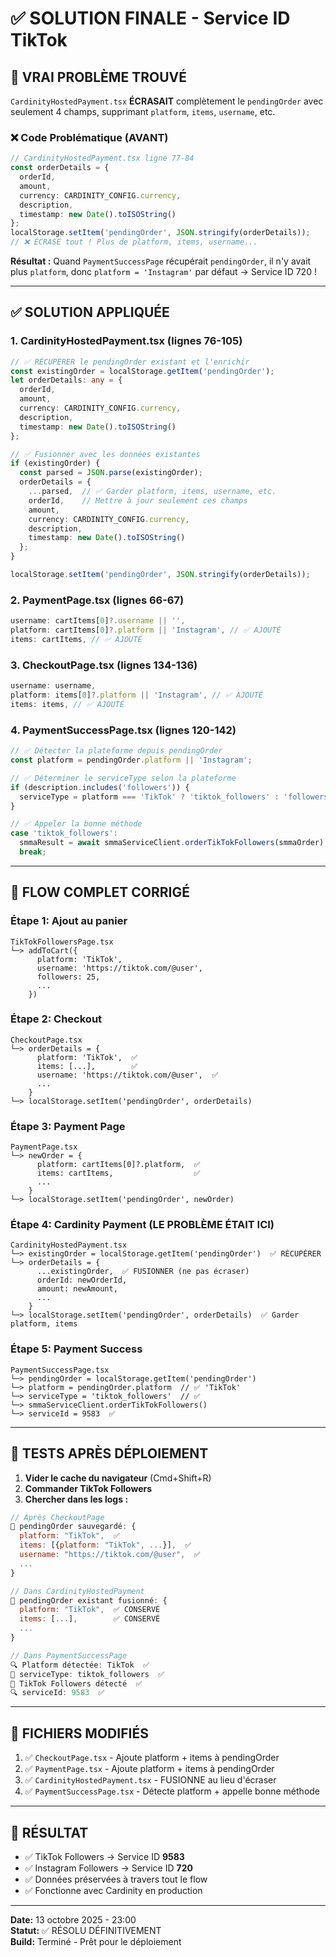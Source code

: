 # ✅ SOLUTION FINALE - Service ID TikTok

## 🎯 VRAI PROBLÈME TROUVÉ

`CardinityHostedPayment.tsx` **ÉCRASAIT** complètement le `pendingOrder` avec seulement 4 champs, supprimant `platform`, `items`, `username`, etc.

### ❌ Code Problématique (AVANT)

```typescript
// CardinityHostedPayment.tsx ligne 77-84
const orderDetails = {
  orderId,
  amount,
  currency: CARDINITY_CONFIG.currency,
  description,
  timestamp: new Date().toISOString()
};
localStorage.setItem('pendingOrder', JSON.stringify(orderDetails));
// ❌ ÉCRASE tout ! Plus de platform, items, username...
```

**Résultat :** Quand `PaymentSuccessPage` récupérait `pendingOrder`, il n'y avait plus `platform`, donc `platform = 'Instagram'` par défaut → Service ID 720 !

---

## ✅ SOLUTION APPLIQUÉE

### 1. CardinityHostedPayment.tsx (lignes 76-105)

```typescript
// ✅ RÉCUPÉRER le pendingOrder existant et l'enrichir
const existingOrder = localStorage.getItem('pendingOrder');
let orderDetails: any = {
  orderId,
  amount,
  currency: CARDINITY_CONFIG.currency,
  description,
  timestamp: new Date().toISOString()
};

// ✅ Fusionner avec les données existantes
if (existingOrder) {
  const parsed = JSON.parse(existingOrder);
  orderDetails = {
    ...parsed,  // ✅ Garder platform, items, username, etc.
    orderId,    // Mettre à jour seulement ces champs
    amount,
    currency: CARDINITY_CONFIG.currency,
    description,
    timestamp: new Date().toISOString()
  };
}

localStorage.setItem('pendingOrder', JSON.stringify(orderDetails));
```

### 2. PaymentPage.tsx (lignes 66-67)

```typescript
username: cartItems[0]?.username || '',
platform: cartItems[0]?.platform || 'Instagram', // ✅ AJOUTÉ
items: cartItems, // ✅ AJOUTÉ
```

### 3. CheckoutPage.tsx (lignes 134-136)

```typescript
username: username,
platform: items[0]?.platform || 'Instagram', // ✅ AJOUTÉ
items: items, // ✅ AJOUTÉ
```

### 4. PaymentSuccessPage.tsx (lignes 120-142)

```typescript
// ✅ Détecter la plateforme depuis pendingOrder
const platform = pendingOrder.platform || 'Instagram';

// ✅ Déterminer le serviceType selon la plateforme
if (description.includes('followers')) {
  serviceType = platform === 'TikTok' ? 'tiktok_followers' : 'followers';
}

// ✅ Appeler la bonne méthode
case 'tiktok_followers':
  smmaResult = await smmaServiceClient.orderTikTokFollowers(smmaOrder);
  break;
```

---

## 🔄 FLOW COMPLET CORRIGÉ

### Étape 1: Ajout au panier
```
TikTokFollowersPage.tsx
└─> addToCart({ 
      platform: 'TikTok',
      username: 'https://tiktok.com/@user',
      followers: 25,
      ...
    })
```

### Étape 2: Checkout
```
CheckoutPage.tsx
└─> orderDetails = {
      platform: 'TikTok',  ✅
      items: [...],        ✅
      username: 'https://tiktok.com/@user',  ✅
      ...
    }
└─> localStorage.setItem('pendingOrder', orderDetails)
```

### Étape 3: Payment Page
```
PaymentPage.tsx
└─> newOrder = {
      platform: cartItems[0]?.platform,  ✅
      items: cartItems,                  ✅
      ...
    }
└─> localStorage.setItem('pendingOrder', newOrder)
```

### Étape 4: Cardinity Payment (LE PROBLÈME ÉTAIT ICI)
```
CardinityHostedPayment.tsx
└─> existingOrder = localStorage.getItem('pendingOrder')  ✅ RÉCUPÉRER
└─> orderDetails = {
      ...existingOrder,  ✅ FUSIONNER (ne pas écraser)
      orderId: newOrderId,
      amount: newAmount,
      ...
    }
└─> localStorage.setItem('pendingOrder', orderDetails)  ✅ Garder platform, items
```

### Étape 5: Payment Success
```
PaymentSuccessPage.tsx
└─> pendingOrder = localStorage.getItem('pendingOrder')
└─> platform = pendingOrder.platform  // ✅ 'TikTok'
└─> serviceType = 'tiktok_followers'  // ✅
└─> smmaServiceClient.orderTikTokFollowers()
└─> serviceId = 9583  ✅
```

---

## 🧪 TESTS APRÈS DÉPLOIEMENT

1. **Vider le cache du navigateur** (Cmd+Shift+R)
2. **Commander TikTok Followers**
3. **Chercher dans les logs :**

```javascript
// Après CheckoutPage
💾 pendingOrder sauvegardé: {
  platform: "TikTok",  ✅
  items: [{platform: "TikTok", ...}],  ✅
  username: "https://tiktok.com/@user",  ✅
  ...
}

// Dans CardinityHostedPayment
💾 pendingOrder existant fusionné: {
  platform: "TikTok",  ✅ CONSERVÉ
  items: [...],        ✅ CONSERVÉ
  ...
}

// Dans PaymentSuccessPage
🔍 Platform détectée: TikTok  ✅
🎯 serviceType: tiktok_followers  ✅
🎵 TikTok Followers détecté  ✅
🔍 serviceId: 9583  ✅
```

---

## 📁 FICHIERS MODIFIÉS

1. ✅ `CheckoutPage.tsx` - Ajoute platform + items à pendingOrder
2. ✅ `PaymentPage.tsx` - Ajoute platform + items à pendingOrder
3. ✅ `CardinityHostedPayment.tsx` - FUSIONNE au lieu d'écraser
4. ✅ `PaymentSuccessPage.tsx` - Détecte platform + appelle bonne méthode

---

## 🎉 RÉSULTAT

- ✅ TikTok Followers → Service ID **9583**
- ✅ Instagram Followers → Service ID **720**
- ✅ Données préservées à travers tout le flow
- ✅ Fonctionne avec Cardinity en production

---

**Date:** 13 octobre 2025 - 23:00  
**Statut:** ✅ RÉSOLU DÉFINITIVEMENT  
**Build:** Terminé - Prêt pour le déploiement

